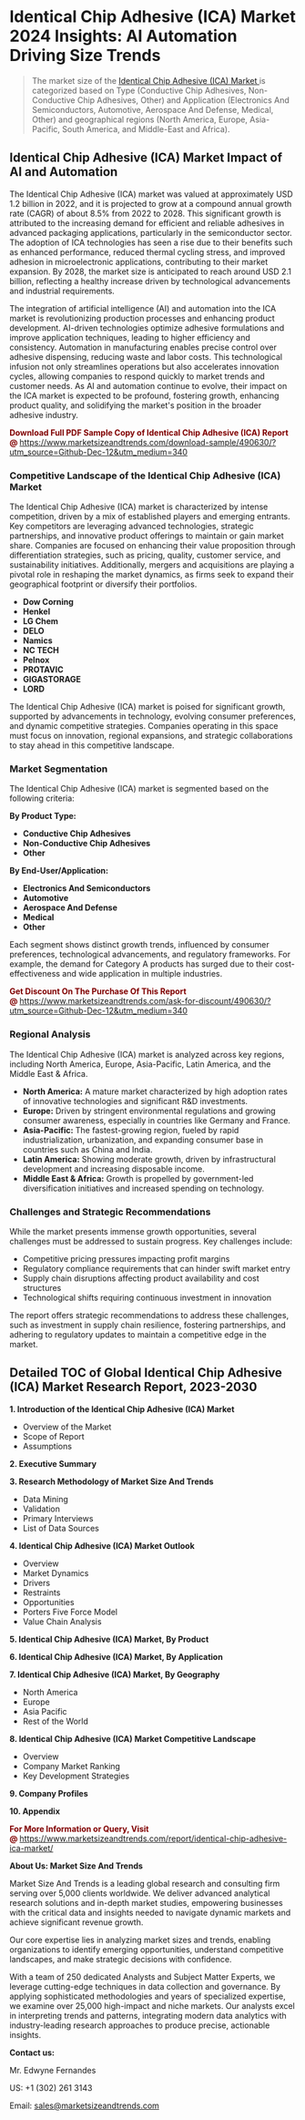 <H1>Identical Chip Adhesive (ICA) Market 2024 Insights: AI Automation Driving Size Trends</H1><blockquote><p>The market size of the <a href="https://www.marketsizeandtrends.com/download-sample/490630/?utm_source=Github-Dec-12&amp;utm_medium=340" target="_blank">Identical Chip Adhesive (ICA) Market </a>is categorized based on Type (Conductive Chip Adhesives, Non-Conductive Chip Adhesives, Other) and Application (Electronics And Semiconductors, Automotive, Aerospace And Defense, Medical, Other) and geographical regions (North America, Europe, Asia-Pacific, South America, and Middle-East and Africa).</p></blockquote><p><h2>Identical Chip Adhesive (ICA) Market Impact of AI and Automation</h2><p>The Identical Chip Adhesive (ICA) market was valued at approximately USD 1.2 billion in 2022, and it is projected to grow at a compound annual growth rate (CAGR) of about 8.5% from 2022 to 2028. This significant growth is attributed to the increasing demand for efficient and reliable adhesives in advanced packaging applications, particularly in the semiconductor sector. The adoption of ICA technologies has seen a rise due to their benefits such as enhanced performance, reduced thermal cycling stress, and improved adhesion in microelectronic applications, contributing to their market expansion. By 2028, the market size is anticipated to reach around USD 2.1 billion, reflecting a healthy increase driven by technological advancements and industrial requirements.</p><p>The integration of artificial intelligence (AI) and automation into the ICA market is revolutionizing production processes and enhancing product development. AI-driven technologies optimize adhesive formulations and improve application techniques, leading to higher efficiency and consistency. Automation in manufacturing enables precise control over adhesive dispensing, reducing waste and labor costs. This technological infusion not only streamlines operations but also accelerates innovation cycles, allowing companies to respond quickly to market trends and customer needs. As AI and automation continue to evolve, their impact on the ICA market is expected to be profound, fostering growth, enhancing product quality, and solidifying the market's position in the broader adhesive industry.</p></p><p><strong><span style="color: #800000;">Download Full PDF Sample Copy of Identical Chip Adhesive (ICA) Report @</span>&nbsp;</strong><a href="https://www.marketsizeandtrends.com/download-sample/490630/?utm_source=Github-Dec-12&amp;utm_medium=340">https://www.marketsizeandtrends.com/download-sample/490630/?utm_source=Github-Dec-12&amp;utm_medium=340</a></p><h3>Competitive Landscape of the Identical Chip Adhesive (ICA) Market</h3><p>The Identical Chip Adhesive (ICA) market is characterized by intense competition, driven by a mix of established players and emerging entrants. Key competitors are leveraging advanced technologies, strategic partnerships, and innovative product offerings to maintain or gain market share. Companies are focused on enhancing their value proposition through differentiation strategies, such as pricing, quality, customer service, and sustainability initiatives. Additionally, mergers and acquisitions are playing a pivotal role in reshaping the market dynamics, as firms seek to expand their geographical footprint or diversify their portfolios.</p><p><strong><p><ul><li>Dow Corning </li><li> Henkel </li><li> LG Chem </li><li> DELO </li><li> Namics </li><li> NC TECH </li><li> Pelnox </li><li> PROTAVIC </li><li> GIGASTORAGE </li><li> LORD</p></li></ul></p></strong></p><p>The Identical Chip Adhesive (ICA) market is poised for significant growth, supported by advancements in technology, evolving consumer preferences, and dynamic competitive strategies. Companies operating in this space must focus on innovation, regional expansions, and strategic collaborations to stay ahead in this competitive landscape.</p><h3>Market Segmentation</h3><p>The Identical Chip Adhesive (ICA) market is segmented based on the following criteria:</p><p><strong>By Product Type:</strong></p><p><strong><p><ul><li>Conductive Chip Adhesives </li><li> Non-Conductive Chip Adhesives </li><li> Other</p></li></ul></p></strong></p><p><strong>By End-User/Application:</strong></p><p><strong><p><ul><li>Electronics And Semiconductors </li><li> Automotive </li><li> Aerospace And Defense </li><li> Medical </li><li> Other</p></li></ul></p></strong></p><p>Each segment shows distinct growth trends, influenced by consumer preferences, technological advancements, and regulatory frameworks. For example, the demand for Category A products has surged due to their cost-effectiveness and wide application in multiple industries.</p><p><strong><span style="color: #800000;">Get Discount On The Purchase Of This Report @&nbsp;</span></strong><a href="https://www.marketsizeandtrends.com/ask-for-discount/490630/?utm_source=Github-Dec-12&amp;utm_medium=340">https://www.marketsizeandtrends.com/ask-for-discount/490630/?utm_source=Github-Dec-12&amp;utm_medium=340</a></p><h3>Regional Analysis</h3><p>The Identical Chip Adhesive (ICA) market is analyzed across key regions, including North America, Europe, Asia-Pacific, Latin America, and the Middle East &amp; Africa.</p><ul><li><strong>North America:</strong> A mature market characterized by high adoption rates of innovative technologies and significant R&amp;D investments.</li><li><strong>Europe:</strong> Driven by stringent environmental regulations and growing consumer awareness, especially in countries like Germany and France.</li><li><strong>Asia-Pacific:</strong> The fastest-growing region, fueled by rapid industrialization, urbanization, and expanding consumer base in countries such as China and India.</li><li><strong>Latin America:</strong> Showing moderate growth, driven by infrastructural development and increasing disposable income.</li><li><strong>Middle East &amp; Africa:</strong> Growth is propelled by government-led diversification initiatives and increased spending on technology.</li></ul><h3>Challenges and Strategic Recommendations</h3><p>While the market presents immense growth opportunities, several challenges must be addressed to sustain progress. Key challenges include:</p><ul><li>Competitive pricing pressures impacting profit margins</li><li>Regulatory compliance requirements that can hinder swift market entry</li><li>Supply chain disruptions affecting product availability and cost structures</li><li>Technological shifts requiring continuous investment in innovation</li></ul><p>The report offers strategic recommendations to address these challenges, such as investment in supply chain resilience, fostering partnerships, and adhering to regulatory updates to maintain a competitive edge in the market.</p><h2>Detailed TOC of Global Identical Chip Adhesive (ICA) Market Research Report, 2023-2030</h2><p><strong>1. Introduction of the Identical Chip Adhesive (ICA) Market</strong></p><ul><li>Overview of the Market</li><li>Scope of Report</li><li>Assumptions&nbsp;</li></ul><p><strong>2. Executive Summary</strong></p><p><strong>3. Research Methodology of <strong>Market Size And Trends</strong></strong></p><ul><li>Data Mining</li><li>Validation</li><li>Primary Interviews</li><li>List of Data Sources&nbsp;</li></ul><p><strong>4. Identical Chip Adhesive (ICA) Market Outlook</strong></p><ul><li>Overview</li><li>Market Dynamics</li><li>Drivers</li><li>Restraints</li><li>Opportunities</li><li>Porters Five Force Model</li><li>Value Chain Analysis&nbsp;</li></ul><p><strong>5. Identical Chip Adhesive (ICA) Market, By Product</strong></p><p><strong>6. Identical Chip Adhesive (ICA) Market, By Application</strong></p><p><strong>7. Identical Chip Adhesive (ICA) Market, By Geography</strong></p><ul><li>North America</li><li>Europe</li><li>Asia Pacific</li><li>Rest of the World&nbsp;</li></ul><p><strong>8. Identical Chip Adhesive (ICA) Market Competitive Landscape</strong></p><ul><li>Overview</li><li>Company Market Ranking</li><li>Key Development Strategies&nbsp;</li></ul><p><strong>9. Company Profiles</strong></p><p><strong>10. Appendix</strong></p><p><strong><span style="color: #800000;">For More Information or Query, Visit @&nbsp;</span></strong><a href="https://www.marketsizeandtrends.com/report/identical-chip-adhesive-ica-market/">https://www.marketsizeandtrends.com/report/identical-chip-adhesive-ica-market/</a></p><p></p><p><strong>About Us:&nbsp;Market Size And Trends</strong></p><p>Market Size And Trends&nbsp;is a leading global research and consulting firm serving over 5,000 clients worldwide. We deliver advanced analytical research solutions and in-depth market studies, empowering businesses with the critical data and insights needed to navigate dynamic markets and achieve significant revenue growth.</p><p>Our core expertise lies in analyzing market sizes and trends, enabling organizations to identify emerging opportunities, understand competitive landscapes, and make strategic decisions with confidence.</p><p>With a team of 250 dedicated Analysts and Subject Matter Experts, we leverage cutting-edge techniques in data collection and governance. By applying sophisticated methodologies and years of specialized expertise, we examine over 25,000 high-impact and niche markets. Our analysts excel in interpreting trends and patterns, integrating modern data analytics with industry-leading research approaches to produce precise, actionable insights.</p><p><strong>Contact us:</strong></p><p>Mr. Edwyne Fernandes</p><p>US: +1 (302) 261 3143</p><p>Email: <a href="mailto:sales@marketsizeandtrends.com">sales@marketsizeandtrends.com</a>&nbsp;</p>
